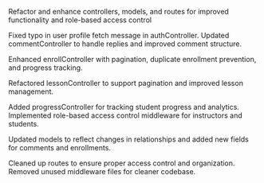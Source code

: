 Refactor and enhance controllers, models, and routes for improved functionality and role-based access control

Fixed typo in user profile fetch message in authController.
Updated commentController to handle replies and improved comment structure.

Enhanced enrollController with pagination, duplicate enrollment prevention, and progress tracking.

Refactored lessonController to support pagination and improved lesson management.

Added progressController for tracking student progress and analytics.
Implemented role-based access control middleware for instructors and students.

Updated models to reflect changes in relationships and added new fields for comments and enrollments.

Cleaned up routes to ensure proper access control and organization.
Removed unused middleware files for cleaner codebase.